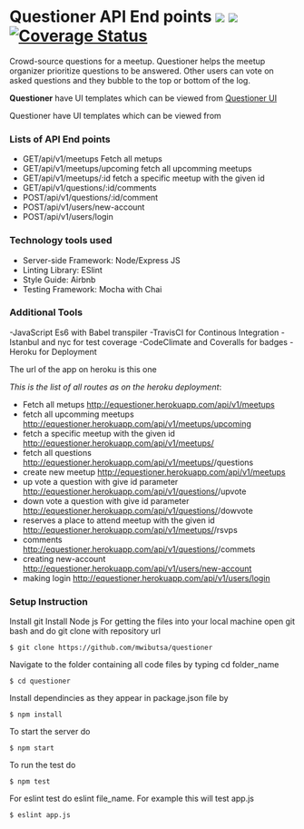 # Questioner API End points <img src="https://travis-ci.org/mwibutsa/Questioner.svg?branch=develop"> <a href="https://codeclimate.com/github/mwibutsa/Questioner/maintainability"><img src="https://api.codeclimate.com/v1/badges/0c62f5ba1972945dbe6f/maintainability" /></a> <a href='https://coveralls.io/github/mwibutsa/Questioner?branch=feature_fileuload'><img src='https://coveralls.io/repos/github/mwibutsa/Questioner/badge.svg?branch=feature_fileuload' alt='Coverage Status' /></a>


Crowd-source questions for a meetup. Questioner helps the meetup organizer prioritize questions to be answered. Other users can vote on asked questions and they bubble to the top or bottom of the log.

<strong>Questioner</strong> have UI templates which can be viewed from <a href="https://mwibutsa.github.io/Questioner/UI/index.html">Questioner UI</a>

Questioner have UI templates which can be viewed from

### Lists of API End points
- GET/api/v1/meetups Fetch all metups
- GET/api/v1/meetups/upcoming fetch all upcomming meetups
- GET/api/v1/meetups/:id  fetch a specific meetup with the given id
- GET/api/v1/questions/:id/comments
- POST/api/v1/questions/:id/comment
- POST/api/v1/users/new-account
- POST/api/v1/users/login



### Technology tools used
- Server-side Framework: Node/Express JS
- Linting Library: ESlint
- Style Guide: Airbnb
- Testing Framework: Mocha with Chai

### Additional Tools
-JavaScript Es6 with Babel transpiler
-TravisCI for Continous Integration
-Istanbul and nyc for test coverage
-CodeClimate and Coveralls for badges
-Heroku for Deployment

The url of the app on heroku is this one

*This is the list of all routes as on the heroku deployment*:
- Fetch all metups http://equestioner.herokuapp.com/api/v1/meetups
- fetch all upcomming meetups http://equestioner.herokuapp.com/api/v1/meetups/upcoming
- fetch a specific meetup with the given id http://equestioner.herokuapp.com/api/v1/meetups/<id>
- fetch all questions http://equestioner.herokuapp.com/api/v1/meetups/<id>/questions
- create new meetup http://equestioner.herokuapp.com/api/v1/meetups
- up vote a question with give id parameter http://equestioner.herokuapp.com/api/v1/questions/<id>/upvote
- down vote a question with give id parameter http://equestioner.herokuapp.com/api/v1/questions/<id>/dowvote
- reserves a place to attend meetup with the given id http://equestioner.herokuapp.com/api/v1/meetups/<id>/rsvps
- comments http://equestioner.herokuapp.com/api/v1/questions/<id>/commets
- creating new-account http://equestioner.herokuapp.com/api/v1/users/new-account
- making login http://equestioner.herokuapp.com/api/v1/users/login


### Setup Instruction
Install git 
Install Node js
For getting the files into your local machine open git bash and do git clone with repository url
```
$ git clone https://github.com/mwibutsa/questioner
```
Navigate to the folder containing all code files by typing cd folder_name
```
$ cd questioner
```
Install dependincies as they appear in package.json file by
```
$ npm install
```
To start the server do
 ```
 $ npm start
 ```
To run the test do
```
$ npm test
```
For eslint test do eslint file_name. For example this will test app.js
```
$ eslint app.js
```





